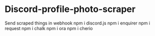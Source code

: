 # Discord-profile-photo-scraper
Send scraped things in webhook
npm i discord.js
npm i enquirer 
npm i request
npm i chalk
npm i ora
npm i cherio
